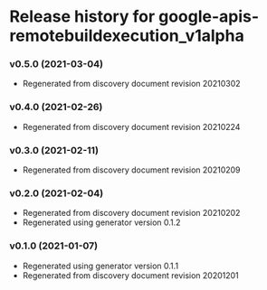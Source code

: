 # Release history for google-apis-remotebuildexecution_v1alpha

### v0.5.0 (2021-03-04)

* Regenerated from discovery document revision 20210302

### v0.4.0 (2021-02-26)

* Regenerated from discovery document revision 20210224

### v0.3.0 (2021-02-11)

* Regenerated from discovery document revision 20210209

### v0.2.0 (2021-02-04)

* Regenerated from discovery document revision 20210202
* Regenerated using generator version 0.1.2

### v0.1.0 (2021-01-07)

* Regenerated using generator version 0.1.1
* Regenerated from discovery document revision 20201201

